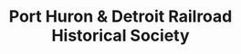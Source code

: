 ---
layout: repo
title: "Port Huron & Detroit Railroad Historical Society"
id: 4210
permalink: repos/4210/
---